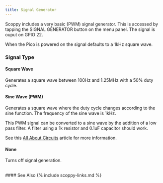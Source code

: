 ```yaml
---
title: Signal Generator
---
```


Scoppy includes a very basic (PWM) signal generator. This is accessed by tapping the SIGNAL GENERATOR
button on the menu panel. The signal is ouput on GPIO 22.

When the Pico is powered on the signal defaults to a 1kHz square wave.

### Signal Type

#### Square Wave
Generates a square wave between 100Hz and 1.25MHz with a 50% duty cycle.

#### Sine Wave (PWM)
Generates a square wave where the duty cycle changes according to the sine function. The frequency
of the sine wave is 1kHz.   

This PWM signal can be converted to a sine wave by the addition of a low pass filter.
A filter using a 1k resistor and 0.1uF capacitor should work.

See this [All About Circuits](https://www.allaboutcircuits.com/technical-articles/low-pass-filter-a-pwm-signal-into-an-analog-voltage/) article for more information.

#### None

Turns off signal generation.

<br>
#### See Also
{% include scoppy-links.md %}
